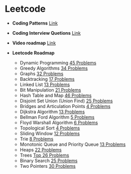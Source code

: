 # Leetcode

* **Coding Patterns** [Link](/assets/coding_patterns.pdf)
  
* **Coding Interview Quetions** [Link](/assets/coding_interview_questions.pdf)

* **Video roadmap** [Link](https://takeuforward.org/interviews/blind-75-leetcode-problems-detailed-video-solutions)
  
* **Leetcode Roadmap**
  * Dynamic Programming [45 Problems](https://lnkd.in/gHYgRDSZ)
  * Greedy Algorithms [34 Problems](https://lnkd.in/gianQPuw)
  * Graphs [32 Problems](https://lnkd.in/gcHRz5-p)
  * Backtracking [17 Problems](https://lnkd.in/gersVnrz)
  * Linked List [13 Problems](https://lnkd.in/gT_FhqYa)
  * Bit Manipulation [21 Problems](https://lnkd.in/gtZZc6tR)
  * Hash Table and Map [46 Problems](https://lnkd.in/gPsUh6w5)
  * Disjoint Set Union (Union Find) [25 Problems](https://lnkd.in/gQx74mJc)
  * Bridges and Articulation Points [4 Problems](https://lnkd.in/gRpJ6qxN)
  * Dijkstra Algorithm [13 Problems](https://lnkd.in/gRsxH7Th)
  * Bellman Ford Algorithm [5 Problems](https://lnkd.in/gBN54_mc)
  * Floyd Warshall Algorithm [6 Problems](https://lnkd.in/g6zvRYbb)
  * Topological Sort [4 Problems](https://lnkd.in/gBaaZCbM)
  * Sliding Window [12 Problems](https://lnkd.in/gbMnsS8i)
  * Trie [8 Problems](https://lnkd.in/gDqU7Ypy)
  * Monotonic Queue and Priority Queue [13 Problems](https://lnkd.in/gzrcfZtj)
  * Heaps [22 Problems](https://lnkd.in/gNsjGw8p)
  * Trees [Top 26 Problems](https://lnkd.in/g5vXWFu3)
  * Binary Search [25 Problems](https://lnkd.in/gjykw7x2)
  * Two Pointers [30 Problems](https://lnkd.in/gZeG-PXb)
